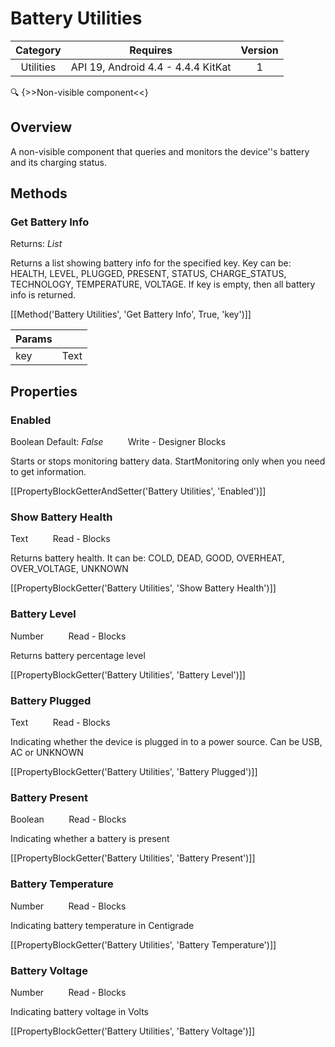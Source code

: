 # Battery Utilities

| Category | Requires | Version |
|:--------:|:-------:|:--------:|
|Utilities|API 19, Android 4.4 - 4.4.4 KitKat|1|

:mag: {>>Non-visible component<<}

## Overview

A non-visible component that queries and monitors the device''s battery and its charging status.

## Methods

### Get Battery Info

<span class="chip chip-list">Returns: <i>List</i></span> 

Returns a list showing battery info for the specified key. Key can be: HEALTH, LEVEL, PLUGGED, PRESENT, STATUS, CHARGE_STATUS, TECHNOLOGY, TEMPERATURE, VOLTAGE. If key is empty, then all battery info is returned.

[[Method('Battery Utilities', 'Get Battery Info', True, 'key')]]

| Params | []() |
|--------|------|
|key|<span class="chip chip-text">Text</span>|


## Properties

### Enabled

<span class="chip chip-boolean">Boolean</span> <span class="chip chip-boolean">Default: <i>False</i></span>&nbsp;&nbsp;&nbsp;&nbsp;&nbsp;&nbsp;&nbsp;&nbsp;&nbsp;&nbsp;<span class="chip chip-rw">Write</span> - <span class="chip chip-bd">Designer</span> <span class="chip chip-bd">Blocks</span> 

Starts or stops monitoring battery data. StartMonitoring only when you need to get information.

[[PropertyBlockGetterAndSetter('Battery Utilities', 'Enabled')]]

### Show Battery Health

<span class="chip chip-text">Text</span>&nbsp;&nbsp;&nbsp;&nbsp;&nbsp;&nbsp;&nbsp;&nbsp;&nbsp;&nbsp;<span class="chip chip-rw">Read</span> - <span class="chip chip-bd">Blocks</span> 

Returns battery health. It can be: COLD, DEAD, GOOD, OVERHEAT, OVER_VOLTAGE, UNKNOWN

[[PropertyBlockGetter('Battery Utilities', 'Show Battery Health')]]

### Battery Level

<span class="chip chip-number">Number</span>&nbsp;&nbsp;&nbsp;&nbsp;&nbsp;&nbsp;&nbsp;&nbsp;&nbsp;&nbsp;<span class="chip chip-rw">Read</span> - <span class="chip chip-bd">Blocks</span> 

Returns battery percentage level

[[PropertyBlockGetter('Battery Utilities', 'Battery Level')]]

### Battery Plugged

<span class="chip chip-text">Text</span>&nbsp;&nbsp;&nbsp;&nbsp;&nbsp;&nbsp;&nbsp;&nbsp;&nbsp;&nbsp;<span class="chip chip-rw">Read</span> - <span class="chip chip-bd">Blocks</span> 

Indicating whether the device is plugged in to a power source. Can be USB, AC or UNKNOWN

[[PropertyBlockGetter('Battery Utilities', 'Battery Plugged')]]

### Battery Present

<span class="chip chip-boolean">Boolean</span>&nbsp;&nbsp;&nbsp;&nbsp;&nbsp;&nbsp;&nbsp;&nbsp;&nbsp;&nbsp;<span class="chip chip-rw">Read</span> - <span class="chip chip-bd">Blocks</span> 

Indicating whether a battery is present

[[PropertyBlockGetter('Battery Utilities', 'Battery Present')]]

### Battery Temperature

<span class="chip chip-number">Number</span>&nbsp;&nbsp;&nbsp;&nbsp;&nbsp;&nbsp;&nbsp;&nbsp;&nbsp;&nbsp;<span class="chip chip-rw">Read</span> - <span class="chip chip-bd">Blocks</span> 

Indicating battery temperature in Centigrade

[[PropertyBlockGetter('Battery Utilities', 'Battery Temperature')]]

### Battery Voltage

<span class="chip chip-number">Number</span>&nbsp;&nbsp;&nbsp;&nbsp;&nbsp;&nbsp;&nbsp;&nbsp;&nbsp;&nbsp;<span class="chip chip-rw">Read</span> - <span class="chip chip-bd">Blocks</span> 

Indicating battery voltage in Volts

[[PropertyBlockGetter('Battery Utilities', 'Battery Voltage')]]